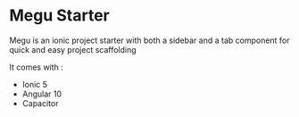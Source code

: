 # Megu Starter
Megu is an ionic project starter with both a sidebar and a tab component for quick and easy project scaffolding

It comes with :
- Ionic 5
- Angular 10
- Capacitor